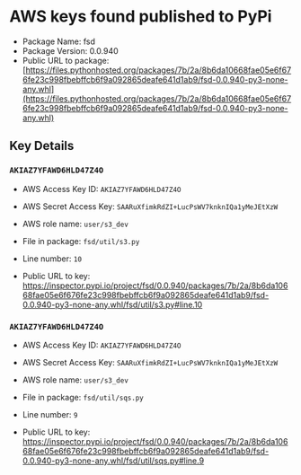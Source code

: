 # AWS keys found published to PyPi

* Package Name: fsd
* Package Version: 0.0.940
* Public URL to package: [https://files.pythonhosted.org/packages/7b/2a/8b6da10668fae05e6f676fe23c998fbebffcb6f9a092865deafe641d1ab9/fsd-0.0.940-py3-none-any.whl](https://files.pythonhosted.org/packages/7b/2a/8b6da10668fae05e6f676fe23c998fbebffcb6f9a092865deafe641d1ab9/fsd-0.0.940-py3-none-any.whl)

## Key Details

### `AKIAZ7YFAWD6HLD47Z4O`

* AWS Access Key ID: `AKIAZ7YFAWD6HLD47Z4O`
* AWS Secret Access Key: `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` 
* AWS role name: `user/s3_dev`
* File in package: `fsd/util/s3.py`
* Line number: `10`

* Public URL to key: https://inspector.pypi.io/project/fsd/0.0.940/packages/7b/2a/8b6da10668fae05e6f676fe23c998fbebffcb6f9a092865deafe641d1ab9/fsd-0.0.940-py3-none-any.whl/fsd/util/s3.py#line.10



### `AKIAZ7YFAWD6HLD47Z4O`

* AWS Access Key ID: `AKIAZ7YFAWD6HLD47Z4O`
* AWS Secret Access Key: `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` 
* AWS role name: `user/s3_dev`
* File in package: `fsd/util/sqs.py`
* Line number: `9`

* Public URL to key: https://inspector.pypi.io/project/fsd/0.0.940/packages/7b/2a/8b6da10668fae05e6f676fe23c998fbebffcb6f9a092865deafe641d1ab9/fsd-0.0.940-py3-none-any.whl/fsd/util/sqs.py#line.9


